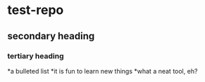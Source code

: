 # test-repo
## secondary heading
### tertiary heading

*a bulleted list
*it is fun to learn new things
*what a neat tool, eh?
